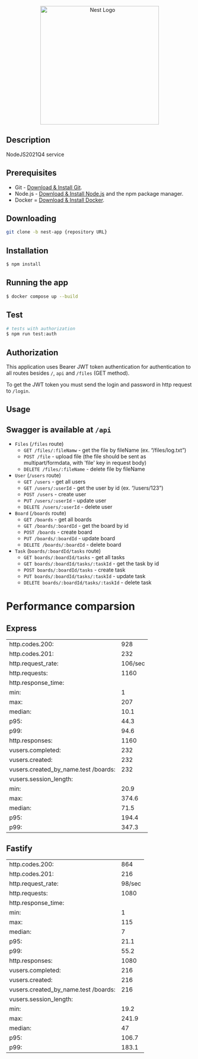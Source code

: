 <p align="center">
  <a href="http://nestjs.com/" target="blank"><img src="https://nestjs.com/img/logo_text.svg" width="320" alt="Nest Logo" /></a>
</p>

[circleci-image]: https://img.shields.io/circleci/build/github/nestjs/nest/master?token=abc123def456
[circleci-url]: https://circleci.com/gh/nestjs/nest

## Description

NodeJS2021Q4 service

## Prerequisites

- Git - [Download & Install Git](https://git-scm.com/downloads).
- Node.js - [Download & Install Node.js](https://nodejs.org/en/download/) and the npm package manager.
- Docker = [Download & Install Docker](https://docs.docker.com/desktop/).

## Downloading

```bash
git clone -b nest-app {repository URL}
```

## Installation

```bash
$ npm install
```

## Running the app

```bash
$ docker compose up --build
```

## Test

```bash
# tests with authorization
$ npm run test:auth
```

## Authorization
This application uses Bearer JWT token authentication for authentication to all routes besides `/`, `api` and `/files` (GET method).

To get the JWT token you must send the login and password in http request to `/login`.

## Usage

## Swagger is available at `/api`

- `Files` (`/files` route)
  - `GET /files/:fileNamw` - get the file by fileName (ex. “/files/log.txt”)
  - `POST /file` - upload file (the file should be sent as multipart/formdata, with 'file' key in request body)
  - `DELETE /files/:fileName` - delete file by fileName
- `User` (`/users` route)
  - `GET /users` - get all users
  - `GET /users/:userId` - get the user by id (ex. “/users/123”)
  - `POST /users` - create user
  - `PUT /users/:userId` - update user
  - `DELETE /users/:userId` - delete user
- `Board` (`/boards` route)
  - `GET /boards` - get all boards
  - `GET /boards/:boardId` - get the board by id
  - `POST /boards` - create board
  - `PUT /boards/:boardId` - update board
  - `DELETE /boards/:boardId` - delete board
- `Task` (`boards/:boardId/tasks` route)
  - `GET boards/:boardId/tasks` - get all tasks
  - `GET boards/:boardId/tasks/:taskId` - get the task by id
  - `POST boards/:boardId/tasks` - create task
  - `PUT boards/:boardId/tasks/:taskId` - update task
  - `DELETE boards/:boardId/tasks/:taskId` - delete task

##

# Performance comparsion

## Express

|                    |         |
| ------------------ | ------- |
| http.codes.200:    | 928     |
| http.codes.201:    | 232     |
| http.request_rate: | 106/sec |
| http.requests:     | 1160    |
| http.response_time:
| min: | 1
| max: | 207
| median: | 10.1
| p95: | 44.3
| p99: | 94.6
| http.responses: | 1160
| vusers.completed: | 232
| vusers.created: | 232
| vusers.created_by_name.test /boards: | 232
| vusers.session_length:
| min: | 20.9
| max: | 374.6
| median: | 71.5
| p95: | 194.4
| p99: | 347.3

## Fastify

|                    |        |
| ------------------ | ------ |
| http.codes.200:    | 864    |
| http.codes.201:    | 216    |
| http.request_rate: | 98/sec |
| http.requests:     | 1080   |
| http.response_time:
| min: | 1
| max: | 115
| median: | 7
| p95: | 21.1
| p99: | 55.2
| http.responses: | 1080
| vusers.completed: | 216
| vusers.created: | 216
| vusers.created_by_name.test /boards: | 216
| vusers.session_length:
| min: | 19.2
| max: | 241.9
| median: | 47
| p95: | 106.7
| p99: | 183.1
